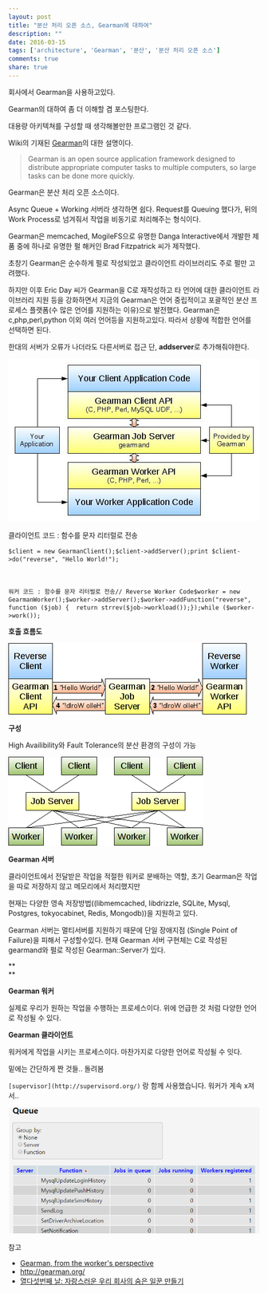 ```yaml
---
layout: post
title: "분산 처리 오픈 소스, Gearman에 대하여"
description: ""
date: 2016-03-15
tags: ['architecture', 'Gearman', '분산', '분산 처리 오픈 소스']
comments: true
share: true
---
```


회사에서 Gearman을 사용하고있다.

Gearman의 대하여 좀 더 이해할 겸 포스팅한다.

대용량 아키텍쳐를 구성할 때 생각해볼만한 프로그램인 것 같다.

  

Wiki의 기재된 [Gearman](https://en.wikipedia.org/wiki/Gearman)의 대한 설명이다.

> Gearman is an open source application framework designed to distribute
appropriate computer tasks to multiple computers, so large tasks can be done
more quickly.

  

Gearman은 분산 처리 오픈 소스이다.

Async Queue + Working 서버라 생각하면 쉽다. Request를 Queuing 했다가, 뒤의 Work Process로 넘겨줘서
작업을 비동기로 처리해주는 형식이다.

  

Gearman은 memcached, MogileFS으로 유명한 Danga Interactive에서 개발한 제품 중에 하나로 유명한 펄 해커인
Brad Fitzpatrick 씨가 제작했다.

초창기 Gearman은 순수하게 펄로 작성되었고 클라이언트 라이브러리도 주로 펄만 고려했다.

하지만 이후 Eric Day 씨가 Gearman을 C로 재작성하고 타 언어에 대한 클라이언트 라이브러리 지원 등을 강화하면서 지금의
Gearman은 언어 중립적이고 포괄적인 분산 프로세스 플랫폼(수 많은 언어를 지원하는 이유)으로 발전했다. Gearman은
c,php,perl,python 이외 여러 언어등을 지원하고있다. 따라서 상황에 적합한 언어를 선택하면 된다.

  

한대의 서버가 오류가 나더라도 다른서버로 접근 단, **addserver**로 추가해줘야한다.

  
  

  

![](/assets/images/posts/526/241A455056E79C500D4F2C.JPEG)

  

클라이언트 코드 : 함수를 문자 리터럴로 전송

    $client = new GearmanClient();$client->addServer();print $client->do("reverse", "Hello World!");

  

    워커 코드 : 함수를 문자 리터럴로 전송// Reverse Worker Code$worker = new GearmanWorker();$worker->addServer();$worker->addFunction("reverse", function ($job) {  return strrev($job->workload());});while ($worker->work());

  

**호출 흐름도**

  

![](/assets/images/posts/526/231DE74C56E79EA42F14B7.PNG)

  

  

**구성**

High Availibility와 Fault Tolerance의 분산 환경의 구성이 가능

  

![](/assets/images/posts/526/21670F4F56E79ED7066E0A.PNG)

  

  

  

  

**Gearman 서버**

클라이언트에서 전달받은 작업을 적절한 워커로 분배하는 역할, 초기 Gearman은 작업을 따로 저장하지 않고 메모리에서 처리했지만

현재는 다양한 영속 저장방법((libmemcached, libdrizzle, SQLite, Mysql, Postgres,
tokyocabinet, Redis, Mongodb))을 지원하고 있다.

Gearman 서버는 멀티서버를 지원하기 때문에 단일 장애지점 (Single Point of Failure)을 피해서 구성할수있다. 현재
Gearman 서버 구현체는 C로 작성된 gearmand와 펄로 작성된 Gearman::Server가 있다.

**  
**

**Gearman 워커**

실제로 우리가 원하는 작업을 수행하는 프로세스이다. 위에 언급한 것 처럼 다양한 언어로 작성될 수 있다.

  

**Gearman 클라이언트**

워커에게 작업을 시키는 프로세스이다. 마찬가지로 다양한 언어로 작성될 수 잇다.

  

  

밑에는 간단하게 짠 것들.. 돌려봄

`[supervisor](http://supervisord.org/)` 랑 함께 사용했습니다. 워커가 게속 x져서..

  

![](/assets/images/posts/526/23098350592B6805039B5D.PNG)

  

  

  

참고

  * [Gearman, from the worker's perspective](http://www.slideshare.net/brianaker/gearmam-from-the-workers-perspective)
  * <http://gearman.org/>
  * [열다섯번째 날: 자랑스러운 우리 회사의 숨은 일꾼 만들기](http://advent.perl.kr/2012/2012-12-15.html)

  

